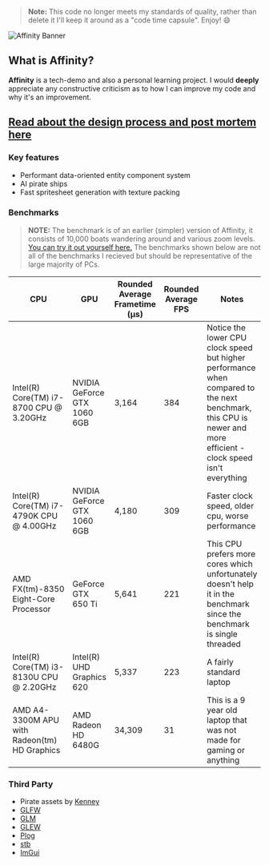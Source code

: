 > **Note:** This code no longer meets my standards of quality, rather than delete it I'll keep it around as a "code time capsule". Enjoy! :smile:

![Affinity Banner](https://i.imgur.com/OFs5Nmh.png)

## What is Affinity?

**Affinity** is a tech-demo and also a personal learning project. I would **deeply** appreciate any constructive criticism as to how I can improve my code and why it's an improvement.

## [Read about the design process and post mortem here](https://github.com/Nybbit/Affinity/blob/master/DESIGN_PROCESS_AND_POST_MORTEM.md)

### Key features

- Performant data-oriented entity component system
- AI pirate ships
- Fast spritesheet generation with texture packing

### Benchmarks

> **NOTE:** The benchmark is of an earlier (simpler) version of Affinity, it consists of 10,000 boats wandering around and various zoom levels. [You can try it out yourself here.](https://github.com/Nybbit/Affinity/releases/tag/v0.0.1-benchmark) The benchmarks shown below are not all of the benchmarks I recieved but should be representative of the large majority of PCs.

| CPU | GPU | Rounded Average Frametime (µs) | Rounded Average FPS | Notes |
| --- | --- | ------------------------------ | ------------------- | ----- |
| Intel(R) Core(TM) i7-8700 CPU @ 3.20GHz | NVIDIA GeForce GTX 1060 6GB | 3,164 | 384 | Notice the lower CPU clock speed but higher performance when compared to the next benchmark, this CPU is newer and more efficient - clock speed isn't everything |
| Intel(R) Core(TM) i7-4790K CPU @ 4.00GHz | NVIDIA GeForce GTX 1060 6GB | 4,180 | 309 | Faster clock speed, older cpu, worse performance |
| AMD FX(tm)-8350 Eight-Core Processor | GeForce GTX 650 Ti | 5,641 | 221 | This CPU prefers more cores which unfortunately doesn't help it in the benchmark since the benchmark is single threaded |
| Intel(R) Core(TM) i3-8130U CPU @ 2.20GHz | Intel(R) UHD Graphics 620 | 5,337 | 223 | A fairly standard laptop |
| AMD A4-3300M APU with Radeon(tm) HD Graphics | AMD Radeon HD 6480G | 34,309 | 31 | This is a 9 year old laptop that was not made for gaming or anything |

### Third Party

- Pirate assets by [Kenney](https://kenney.nl/assets/pirate-pack)
- [GLFW](https://www.glfw.org/)
- [GLM](https://glm.g-truc.net)
- [GLEW](http://glew.sourceforge.net/)
- [Plog](https://github.com/SergiusTheBest/plog)
- [stb](https://github.com/nothings/stb)
- [ImGui](https://github.com/ocornut/imgui)
